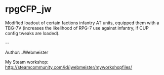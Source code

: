 # rpgCFP_jw

Modified loadout of certain factions infantry AT units, equipped them with a TBG-7V (increases the likelihood of RPG-7 use against infantry, if CUP config tweaks are loaded).

--

Author:
JWebmeister

My Steam workshop: 
http://steamcommunity.com/id/jwebmeister/myworkshopfiles/